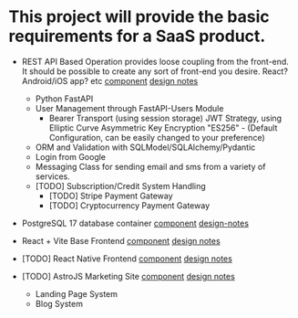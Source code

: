 # This project will provide the basic requirements for a SaaS product. 

- REST API Based Operation provides loose coupling from the front-end. It should be possible to create any sort of front-end you desire. React? Android/iOS app? etc [component](/backend/fastapi) [design notes](./backend/fastapi/)
  - Python FastAPI
  - User Management through FastAPI-Users Module
      - Bearer Transport (using session storage) JWT Strategy, using Elliptic Curve Asymmetric Key Encryption "ES256" - (Default Configuration, can be easily changed to your preference)
  - ORM and Validation with SQLModel/SQLAlchemy/Pydantic
  - Login from Google
  - Messaging Class for sending email and sms from a variety of services.
  - [TODO] Subscription/Credit System Handling
    - [TODO] Stripe Payment Gateway
    - [TODO] Cryptocurrency Payment Gateway
    
- PostgreSQL 17 database container [component](/database/) [design-notes](./database/)
- React + Vite Base Frontend [component](./frontend/content-expander-frontend/) [design notes](./frontend/react-web/)
- [TODO] React Native Frontend [component](./frontend/react-native/) [design notes](./frontend/react-native/)
- [TODO] AstroJS Marketing Site [component](/marketing/) [design notes](./astrojs/)
    - Landing Page System
    - Blog System


  

  
